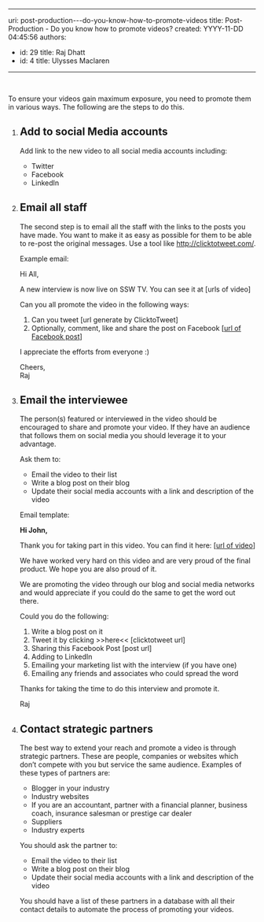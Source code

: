 

---
uri: post-production---do-you-know-how-to-promote-videos
title: Post-Production - Do you know how to promote videos?
created: YYYY-11-DD 04:45:56
authors:
  - id: 29
    title: Raj Dhatt
  - id: 4
    title: Ulysses Maclaren
---




<span class='intro'> ​<div>​​To ensure your videos gain maximum exposure, you need to promote them in various ways. The following are the&#160;steps to do this.</div> </span>

<ol>
<li><h2>Add to social Media accounts</h2>
<p>Add link to the new video to all social media accounts including&#58;</p>
<ul>
<li>Twitter</li>
<li>Facebook</li>
<li>LinkedIn</li>
</ul>
</li>
<li><h2>Email all staff</h2>
<p>The second step is to email all the staff with the links to the posts you have made. You want to make it as easy as possible for them to be able to re-post the original messages. Use a tool like <a href="http&#58;//clicktotweet.com/">http&#58;//clicktotweet.com/</a>.</p>
<p>Example email&#58;</p>
<div class="greyBox">
<p>Hi All,</p>
<p>A new interview is now live on SSW TV. You can see it at&#160;[urls of video]</p>
<p>Can you all promote the video in the following ways&#58;</p>
<ol>
<li>Can you tweet [url generate by ClicktoTweet]</li>
<li>Optionally, comment, like and share the post on Facebook [<a href="#">url of Facebook post</a>]</li></ol>
<p>I appreciate the efforts from everyone &#58;)</p>
<p>Cheers,<br>
Raj</p>
</div>
</li>
<li><h2>Email the interviewee</h2>
<p>The person(s) featured or interviewed in the video should be encouraged to share and promote your video. If they have an audience that follows them on social media you should leverage it to your advantage.</p>
<p>Ask them to&#58;</p>
<ul>
<li>Email the video to their list</li>
<li>Write a blog post on their blog</li>
<li>Update their social media accounts with a link and description of the video</li>
</ul>
<p>Email template&#58;</p>
<div class="greyBox">
<p><strong>Hi John,</strong></p>
<p>Thank you for taking part in this video. You can find it here&#58; [<a href="#">url of video</a>]</p>
<p>We have worked very hard on this video and are very proud of the final product. We hope you are also proud of it.</p>
<p>We are promoting the video through our blog and social media networks and would appreciate if you could do the same to get the word out there.</p>
<p>Could you do the following&#58;</p>
<ol>
<li>Write a blog post on it</li>
<li>Tweet it by clicking &gt;&gt;here&lt;&lt; [clicktotweet url]</li>
<li>Sharing this Facebook Post [post url]</li>
<li>Adding to LinkedIn</li>
<li>Emailing your marketing list with the interview (if you have one)</li>
<li>Emailing any friends and associates who could spread the word</li>
</ol>
<p>Thanks for taking the time to do this interview and promote it.</p>
<p>Raj</p>
</div>
</li>
<li><h2>Contact strategic partners</h2>
<p>The best way to extend your reach and promote a video is through strategic partners. These are people, companies or websites which don’t compete with you but service the same audience. Examples of these types of partners are&#58;</p>
<ul>
<li>Blogger in your industry</li>
<li>Industry websites</li>
<li>If you are an accountant, partner with a financial planner, business coach, insurance salesman or prestige car dealer</li>
<li>Suppliers</li>
<li>Industry experts</li>
</ul>
<p>You should ask the partner to&#58;</p>
<ul>
<li>Email the video to their list</li>
<li>Write a blog post on their blog</li>
<li>Update their social media accounts with a link and description of the video</li>
</ul>
<p>You should have a list of these partners in a database with all their contact details to automate the process of promoting your videos.</p>
</li>
</ol>


